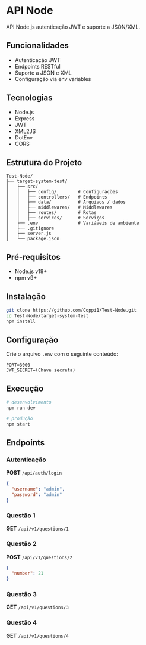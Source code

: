 # API Node

API Node.js autenticação JWT e suporte a JSON/XML.

## Funcionalidades

- Autenticação JWT
- Endpoints RESTful
- Suporte a JSON e XML
- Configuração via env variables

## Tecnologias

- Node.js
- Express
- JWT
- XML2JS
- DotEnv
- CORS

## Estrutura do Projeto

```
Test-Node/
├── target-system-test/
│   ├── src/
│   │   ├── config/        # Configurações
│   │   ├── controllers/   # Endpoints
│   │   ├── data/          # Arquivos / dados
│   │   ├── middlewares/   # Middlewares
│   │   ├── routes/        # Rotas
│   │   ├── services/      # Serviços
│   ├── .env               # Variáveis de ambiente
│   ├── .gitignore
│   ├── server.js
│   └── package.json
```

## Pré-requisitos

- Node.js v18+
- npm v9+

## Instalação

```bash
git clone https://github.com/Coppi1/Test-Node.git
cd Test-Node/target-system-test
npm install
```

## Configuração

Crie o arquivo `.env` com o seguinte conteúdo:

```env
PORT=3000
JWT_SECRET=(Chave secreta)
```

## Execução

```bash
# desenvolvimento
npm run dev

# produção
npm start
```

## Endpoints

### Autenticação

**POST** `/api/auth/login`

```json
{
  "username": "admin",
  "password": "admin"
}
```

### Questão 1

**GET** `/api/v1/questions/1`

### Questão 2

**POST** `/api/v1/questions/2`

```json
{
  "number": 21
}
```

### Questão 3

**GET** `/api/v1/questions/3`

### Questão 4

**GET** `/api/v1/questions/4`
